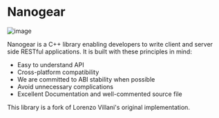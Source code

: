 Nanogear
========

![image][1]

Nanogear is a C++ library enabling developers to write client and server side RESTful applications. It is built with these principles in mind:

- Easy to understand API
- Cross-platform compatibility
- We are committed to ABI stability when possible
- Avoid unnecessary complications
- Excellent Documentation and well-commented source file

[1]: http://s8.postimg.org/nhb9dnujp/header.jpg

This library is a fork of Lorenzo Villani's original implementation.
